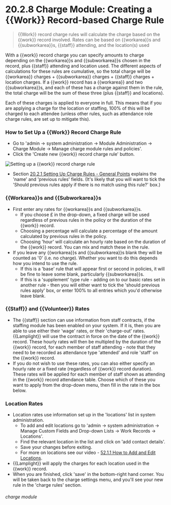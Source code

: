 # 20.2.8 Charge Module: Creating a {{Work}} Record-based Charge Rule

> {{Work}} record charge rules will calculate the charge based on the {{work}} record involved. Rates can be based on {{workarea}}s and {{subworkarea}}s, {{staff}} attending, and the location(s) used



With a {{work}} record charge you can specify amounts to charge depending on the {{workarea}}s and {{subworkarea}}s chosen in the record, plus {{staff}} attending and location used. The different aspects of calculations for these rules are cumulative,  so the total charge will be {{workarea}} charges + {{subworkarea}} charges + {{staff}} charges + location charges. If a {{work}} record has a {{workarea}} and two {{subworkarea}}s, and each of these has a charge against them in the rule, the total charge will be the sum of these three (plus {{staff}} and locations). 

Each of these charges is applied to everyone in full. This means that if you are applying a charge for the location or staffing, 100% of this will be charged to each attendee (unless other rules, such as attendance role charge rules, are set up to mitigate this).

### How to Set Up a {{Work}} Record Charge Rule

- Go to 'admin -> system administration -> Module Administration -> Charge Module -> Manage charge module rules and policies'.
- Click the 'Create new {{work}} record charge rule' button. 

![Setting up a {{work}} record charge rule](20.2.8a.png)

- Section [20.2.1  Setting Up Charge Rules - General Points](/help/index/p/20.2.1) explains the 'name' and 'previous rules' fields. (It's likely that you will want to tick the 'Should previous rules apply if there is no match using this rule?' box.) 


### {{Workarea}}s and {{Subworkarea}}s
- First enter any rates for {{workarea}}s and {{subworkarea}}s. 
   - If you choose £ in the drop-down, a fixed charge will be used regardless of previous rules in the policy or the duration of the {{work}} record. 
   - Choosing a percentage will calculate a percentage of the amount calculated by previous rules in the policy. 
   - Choosing 'hour' will calculate an hourly rate based on the duration of the {{work}} record. You can mix and match these in the rule. 
- If you leave any {{workarea}}s and {{subworkarea}}s blank they will be counted as '0' (i.e. no charge). Whether you want to do this depends how you intend to use the rule. 
   - If this is a 'base' rule that will appear first or second in policies, it will be fine to leave some blank, particularly {{subworkarea}}s. 
   - If this is a 'supplement' type rule - adding on to our basic rates set in another rule - then you will either want to tick the 'should previous rules apply' box, or enter 100% to all entries which you'd otherwise leave blank. 

### {{Staff}} and {{Volunteer}} Rates
- The {{staff}} section can use information from staff contracts, if the staffing module has been enabled on your system. If it is, then you are able to use either their 'wage' rates, or their 'charge-out' rates. {{Lamplight}} will use the contract in force on the date of the {{work}} record. These hourly rates will then be multipled by the duration of the {{work}} record, for each member of staff attending - note that they need to be recorded as attendance type 'attended' and role 'staff' on the {{work}} record. 
- If you do not wish to use these rates, you can also either specify an hourly rate or a fixed rate (regardless of {{work}} record duration). These rates will be applied for each member of staff shown as attending in the {{work}} record attendance table. Choose which of these you want to apply from the drop-down menu, then fill in the rate in the box below.

### Location Rates
- Location rates use information set up in the 'locations' list in system administration. 
   - To add and edit locations go to 'admin -> system administration -> Manage Custom Fields and Drop-down Lists -> Work Records -> Locations'. 
   - Find the relevant location in the list and click on 'add contact details'. 
   - Save your changes before exiting.   
   - For more on locations see our video - [52.1.1 How to Add and Edit Locations](/help/index/p/52.1.1).
- {{Lamplight}} will apply the charges for each location used in the {{work}} record. 
- When you are finished, click 'save' in the bottom-right hand corner. You will be taken back to the charge settings menu, and you'll see your new rule in the 'charge rules' section. 


###### charge module

